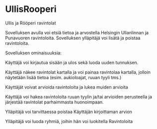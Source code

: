 # UllisRooperi

Ullis ja Rööperi ravintolat

Sovelluksen avulla voi etsiä tietoa ja arvostella Helsingin Ullanlinnan ja Punavuoren ravintoloita. Sovelluksen ylläpitäjä voi lisätä ja poistaa ravintoloita.

Sovelluksen ominaisuuksia:

Käyttäjä voi kirjautua sisään ja ulos sekä luoda uuden tunnuksen.

Käyttäjä näkee ravintolat kartalla ja voi painaa ravintolaa kartalla, jolloin näytetään lisää tietoa (esim. aukioloajat, ruuan tyyli tms.)

Käyttäjät voivat arvioida ravintoloita ja lukea muiden arvioita

Käyttäjä voi hakea ravintoloita ruuan tyylin ja/tai arvioiden perusteella ja järjestää ravintolat parhaimmasta huonoimpaan.

Ylläpitäjä voi tarvittaessa poistaa Käyttäjän kirjoittaman arvion

Ylläpitäjä voi luoda ryhmiä, joihin hän voi luokitella Ravintoloita
